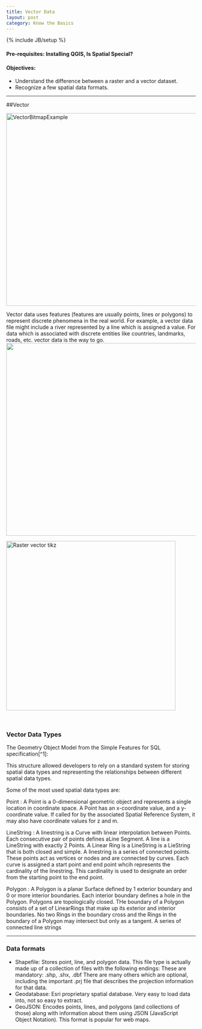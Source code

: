 ```yaml
---
title: Vector Data
layout: post
category: Know the Basics
---
```


{% include JB/setup %}

#### **Pre-requisites: Installing QGIS, Is Spatial Special?**

#### **Objectives:**
  - Understand the difference between a raster and a vector dataset. 
  - Recognize a few spatial data formats.

----

##Vector<a name="vector"></a>



<a title="By Darth Stabro at en.wikipedia [CC-BY-SA-3.0 (http://creativecommons.org/licenses/by-sa/3.0/)], from Wikimedia Commons" href="http://commons.wikimedia.org/wiki/File%3AVectorBitmapExample.svg"><img width="512" alt="VectorBitmapExample" src="{{site.baseurl}}{{ASSET_PATH}}/images/vector/VectorBitmapExample.svg"/></a>


Vector data uses features \(features are usually points, lines or polygons\) to represent discrete phenomena in the real world. For example, a vector data file might include a river represented by a line which is assigned a value. For data which is associated with discrete entities like countries, landmarks, roads, etc. vector data is the way to go.
<br>
<img width="512px" src="{{site.baseurl}}/{{ASSET_PATH}}/images/Simple_vector_map.svg"/> <br>

<a title="By Wegmann (Own work) [CC BY-SA 3.0 (http://creativecommons.org/licenses/by-sa/3.0) or GFDL (http://www.gnu.org/copyleft/fdl.html)], via Wikimedia Commons" href="http://commons.wikimedia.org/wiki/File%3ARaster_vector_tikz.png"><img width="450" alt="Raster vector tikz" src="//upload.wikimedia.org/wikipedia/commons/thumb/b/b8/Raster_vector_tikz.png/512px-Raster_vector_tikz.png"/></a>

<br>

### Vector Data Types

The Geometry Object Model from the Simple Features for SQL specification[^1]:

This structure allowed developers to rely on a standard system for storing spatial data types and representing the relationships between different spatial data types.

Some of the most used spatial data types are:

Point 
  : A Point is a 0-dimensional geometric object and represents a single location in coordinate space. A Point has an x-coordinate value, and a y-coordinate value. If called for by the associated Spatial Reference System, it may also have coordinate values for z and m.

LineString 
  : A linestring is a Curve with linear interpolation between Points. Each consecutive pair of points defines aLine Segment. A  line is a LineString with exactly 2 Points. A Linear Ring is a LineString is a LieString that is both closed and simple. A linestring is a series of connected points. These points act as vertices or nodes and are connected by curves. Each curve is assigned a start point and end point whcih represents the cardinality of the linestring. This cardinality is used to designate an order from the starting point to the end point.

Polygon 
  : A Polygon is a planar Surface defined by 1 exterior boundary and 0 or more interior boundaries. Each interior boundary defines a hole in the Polygon. Polygons are topologically closed. THe boundary of a Polygon consists of a set of LinearRings that make up its exterior and interior boundaries. No two Rings in the boundary cross and the Rings in the boundary of a Polygon may intersect but only as a tangent.  A series of connected line strings

----

### Data formats


 * Shapefile: Stores point, line, and polygon data. This file type is actually made up of a collection of files with the following endings: These are mandatory: .shp, .shx, .dbf There are many others which are optional, including the important .prj file that describes the projection information for that data.
 * Geodatabase: Esri proprietary spatial database. Very easy to load data into, not so easy to extract.
 * GeoJSON: Encodes points, lines, and polygons (and collections of those) along with information about them using JSON (JavaScript Object Notation). This format is popular for web maps.


